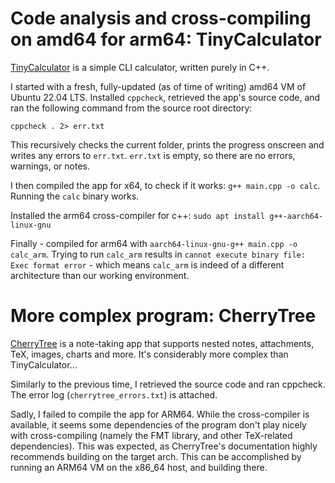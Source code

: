 # Code analysis and cross-compiling on amd64 for arm64: TinyCalculator

[TinyCalculator](https://github.com/BaseMax/TinyCalculator) is a simple CLI calculator, written purely in C++.

I started with a fresh, fully-updated (as of time of writing) amd64 VM of Ubuntu 22.04 LTS. Installed `cppcheck`, retrieved the app's source code, and ran the following command from the source root directory:

``cppcheck . 2> err.txt``

This recursively checks the current folder, prints the progress onscreen and writes any errors to `err.txt`. `err.txt` is empty, so there are no errors, warnings, or notes.

I then compiled the app for x64, to check if it works: `g++ main.cpp -o calc`. Running the `calc` binary works.

Installed the arm64 cross-compiler for c++: `sudo apt install g++-aarch64-linux-gnu`

Finally - compiled for arm64 with `aarch64-linux-gnu-g++ main.cpp -o calc_arm`. Trying to run `calc_arm` results in `cannot execute binary file: Exec format error` - which means `calc_arm` is indeed of a different architecture than our working environment.


# More complex program: CherryTree

[CherryTree](https://github.com/giuspen/cherrytree) is a note-taking app that supports nested notes, attachments, TeX, images, charts and more. It's considerably more complex than TinyCalculator...

Similarly to the previous time, I retrieved the source code and ran cppcheck. The error log (`cherrytree_errors.txt`) is attached. 

Sadly, I failed to compile the app for ARM64. While the cross-compiler is available, it seems some dependencies of the program don't play nicely with cross-compiling (namely the FMT library, and other TeX-related dependencies). This was expected, as CherryTree's documentation highly recommends building on the target arch. This can be accomplished by running an ARM64 VM on the x86_64 host, and building there.

